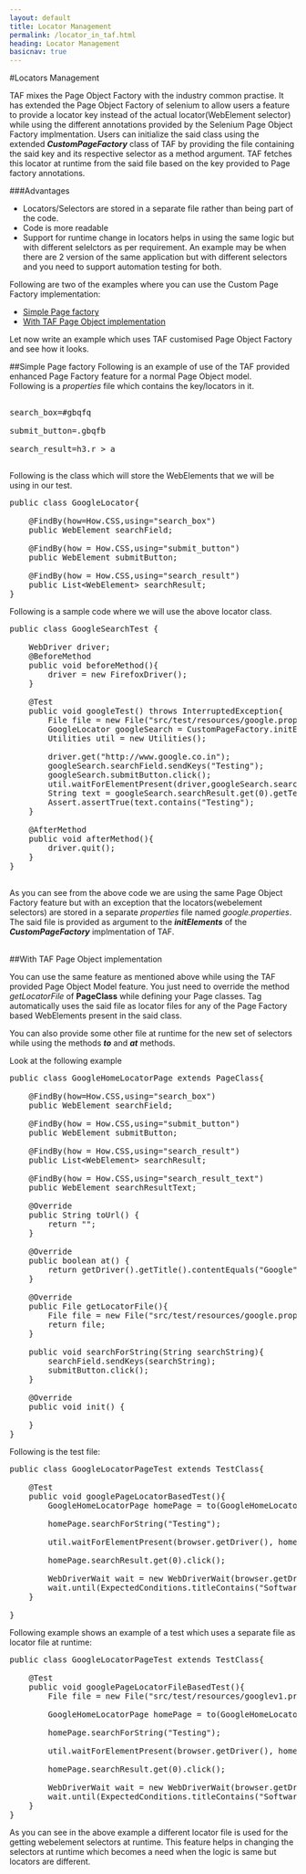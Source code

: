```yaml
---
layout: default
title: Locator Management
permalink: /locator_in_taf.html
heading: Locator Management
basicnav: true
---
```

#Locators Management

TAF mixes the Page Object Factory with the industry common practise. 
It has extended the Page Object Factory of selenium to allow users a feature to provide a locator key instead of the actual locator(WebElement selector) 
while using the different annotations provided by the Selenium Page Object Factory implmentation. 
Users can initialize the said class using the extended _**CustomPageFactory**_ class of TAF by providing the file containing the said key and its respective selector as a method argument. 
TAF fetches this locator at runtime from the said file based on the key provided to Page factory annotations.

###Advantages
<ul>
<li>Locators/Selectors are stored in a separate file rather than being part of the code.</li>
<li>Code is more readable</li>
<li>Support for runtime change in locators helps in using the same logic but with different selelctors as per requirement. 
An example may be when there are 2 version of the same application but with different selectors and you need to support automation testing for both.</li>
</ul>

Following are two of the examples where you can use the Custom Page Factory implementation:

<ul>
<li><a href="#simplelocator">Simple Page factory</a></li>
<li><a href="#pagebased">With TAF Page Object implementation</a></li>
</ul>
Let now write an example which uses TAF customised Page Object Factory and see how it looks.

<a name="simplelocator"> </a>
##Simple Page factory
Following is an example of use of the TAF provided enhanced Page Factory feature for a normal Page Object model.
<br/>
Following is a _properties_ file which contains the key/locators in it.

<pre class="brush: java;">

search_box=#gbqfq

submit_button=.gbqfb

search_result=h3.r > a

</pre>

Following is the class which will store the WebElements that we will be using in our test.

<pre class="brush: java;">
public class GoogleLocator{
	
	@FindBy(how=How.CSS,using="search_box")
	public WebElement searchField;
	
	@FindBy(how = How.CSS,using="submit_button")
	public WebElement submitButton;
	
	@FindBy(how = How.CSS,using="search_result")
	public List&lt;WebElement&gt; searchResult;
}
</pre>

Following is a sample code where we will use the above locator class.

<pre class="brush: java;">
public class GoogleSearchTest {

	WebDriver driver;
	@BeforeMethod
	public void beforeMethod(){
		driver = new FirefoxDriver();
	}
	
	@Test
	public void googleTest() throws InterruptedException{
		File file = new File("src/test/resources/google.properties");
		GoogleLocator googleSearch = CustomPageFactory.initElements(driver, GoogleLocator.class, file);
		Utilities util = new Utilities();
		
		driver.get("http://www.google.co.in");
		googleSearch.searchField.sendKeys("Testing");
		googleSearch.submitButton.click();
		util.waitForElementPresent(driver,googleSearch.searchResult);
		String text = googleSearch.searchResult.get(0).getText();
		Assert.assertTrue(text.contains("Testing");		
	}
	
	@AfterMethod
	public void afterMethod(){
		driver.quit();
	}
}

</pre>

As you can see from the above code we are using the same Page Object Factory feature but with an exception that the locators(webelement selectors) 
are stored in a separate _properties_ file named _google.properties_. 
The said file is provided as argument to the _**initElements**_ of the _**CustomPageFactory**_ implmentation of TAF.

<a name="pagebased"> </a>


<br/>
##With TAF Page Object implementation

You can use the same feature as mentioned above while using the TAF provided Page Object Model feature.
You just need to override the method _getLocatorFile_ of **PageClass** while defining your Page classes. 
Tag automatically uses the said file as locator files for any of the Page Factory based WebElements present in the said class. 

You can also provide some other file at runtime for the new set of selectors while using the methods _**to**_ and _**at**_ methods.

Look at the following example

<pre class="brush:java;">
public class GoogleHomeLocatorPage extends PageClass{
	
	@FindBy(how=How.CSS,using="search_box")
	public WebElement searchField;
	
	@FindBy(how = How.CSS,using="submit_button")
	public WebElement submitButton;
	
	@FindBy(how = How.CSS,using="search_result")
	public List&lt;WebElement&gt; searchResult;
	
	@FindBy(how = How.CSS,using="search_result_text")
	public WebElement searchResultText;

	@Override
	public String toUrl() {
		return "";
	}

	@Override
	public boolean at() {
		return getDriver().getTitle().contentEquals("Google");		
	}
	
	@Override
	public File getLocatorFile(){
		File file = new File("src/test/resources/google.properties");
		return file;
	}
	
	public void searchForString(String searchString){
		searchField.sendKeys(searchString);
        submitButton.click();
    }

	@Override
	public void init() {
		
	}
}
</pre>

Following is the test file:

<pre class="brush: java;">
public class GoogleLocatorPageTest extends TestClass{

	@Test
	public void googlePageLocatorBasedTest(){
		GoogleHomeLocatorPage homePage = to(GoogleHomeLocatorPage.class);
		
		homePage.searchForString("Testing");
		
		util.waitForElementPresent(browser.getDriver(), homePage.searchResult);
		
		homePage.searchResult.get(0).click();
		
		WebDriverWait wait = new WebDriverWait(browser.getDriver(), 60);
		wait.until(ExpectedConditions.titleContains("Software testing"));
	}
	
}
</pre>

Following example shows an example of a test which uses a separate file as locator file at runtime:

<pre class="brush: java;">
public class GoogleLocatorPageTest extends TestClass{

	@Test
	public void googlePageLocatorFileBasedTest(){
		File file = new File("src/test/resources/googlev1.properties");
		
		GoogleHomeLocatorPage homePage = to(GoogleHomeLocatorPage.class,file);
		
		homePage.searchForString("Testing");
		
		util.waitForElementPresent(browser.getDriver(), homePage.searchResult);
		
		homePage.searchResult.get(0).click();
		
		WebDriverWait wait = new WebDriverWait(browser.getDriver(), 60);
		wait.until(ExpectedConditions.titleContains("Software testing"));
	}
}
</pre>

As you can see in the above example a different locator file is used for the getting webelement selectors at runtime. 
This feature helps in changing the selectors at runtime which becomes a need when the logic is same but locators are different.

